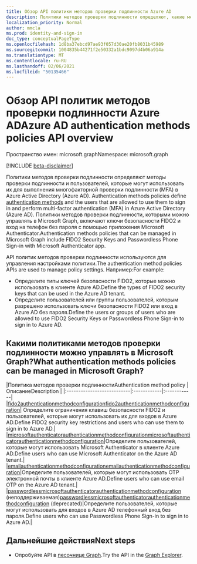 ```yaml
---
title: Обзор API политики методов проверки подлинности Azure AD
description: Политики методов проверки подлинности определяют, какие методы проверки подлинности могут использовать пользователи в Azure AD.
localization_priority: Normal
author: mmcla
ms.prod: identity-and-sign-in
doc_type: conceptualPageType
ms.openlocfilehash: 1d8ba37ebcd97ae93f057d30ae20fb8031b45989
ms.sourcegitcommit: 1004835b44271f2e50332a1bdc9097d4b06a914a
ms.translationtype: MT
ms.contentlocale: ru-RU
ms.lasthandoff: 02/06/2021
ms.locfileid: "50135466"
---
```

# <a name="azure-ad-authentication-methods-policies-api-overview"></a><span data-ttu-id="a959b-103">Обзор API политик методов проверки подлинности Azure AD</span><span class="sxs-lookup"><span data-stu-id="a959b-103">Azure AD authentication methods policies API overview</span></span>

<span data-ttu-id="a959b-104">Пространство имен: microsoft.graph</span><span class="sxs-lookup"><span data-stu-id="a959b-104">Namespace: microsoft.graph</span></span>

[!INCLUDE [beta-disclaimer](../../includes/beta-disclaimer.md)]

<span data-ttu-id="a959b-105">Политики методов проверки подлинности определяют методы проверки подлинности и пользователей, которые могут использовать их для выполнения многофакторной проверки подлинности (MFA) в Azure Active Directory (Azure AD). [](/azure/active-directory/authentication/concept-authentication-methods)</span><span class="sxs-lookup"><span data-stu-id="a959b-105">Authentication methods policies define [authentication methods](/azure/active-directory/authentication/concept-authentication-methods) and the users that are allowed to use them to sign in and perform multi-factor authentication (MFA) in Azure Active Directory (Azure AD).</span></span> <span data-ttu-id="a959b-106">Политики методов проверки подлинности, которыми можно управлять в Microsoft Graph, включают ключи безопасности FIDO2 и вход на телефон без пароля с помощью приложения Microsoft Authenticator.</span><span class="sxs-lookup"><span data-stu-id="a959b-106">Authentication methods policies that can be managed in Microsoft Graph include FIDO2 Security Keys and Passwordless Phone Sign-in with Microsoft Authenticator app.</span></span>

<span data-ttu-id="a959b-107">API политик методов проверки подлинности используются для управления настройками политики.</span><span class="sxs-lookup"><span data-stu-id="a959b-107">The authentication method policies APIs are used to manage policy settings.</span></span> <span data-ttu-id="a959b-108">Например:</span><span class="sxs-lookup"><span data-stu-id="a959b-108">For example:</span></span>

* <span data-ttu-id="a959b-109">Определите типы ключей безопасности FIDO2, которые можно использовать в клиенте Azure AD.</span><span class="sxs-lookup"><span data-stu-id="a959b-109">Define the types of FIDO2 security keys that can be used in the Azure AD tenant.</span></span>
* <span data-ttu-id="a959b-110">Определите пользователей или группы пользователей, которым разрешено использовать ключи безопасности FIDO2 или вход в Azure AD без пароля.</span><span class="sxs-lookup"><span data-stu-id="a959b-110">Define the users or groups of users who are allowed to use FIDO2 Security Keys or Passwordless Phone Sign-in to sign in to Azure AD.</span></span>

## <a name="what-authentication-methods-policies-can-be-managed-in-microsoft-graph"></a><span data-ttu-id="a959b-111">Какими политиками методов проверки подлинности можно управлять в Microsoft Graph?</span><span class="sxs-lookup"><span data-stu-id="a959b-111">What authentication methods policies can be managed in Microsoft Graph?</span></span>

|<span data-ttu-id="a959b-112">Политика методов проверки подлинности</span><span class="sxs-lookup"><span data-stu-id="a959b-112">Authentication method policy</span></span>       | <span data-ttu-id="a959b-113">Описание</span><span class="sxs-lookup"><span data-stu-id="a959b-113">Description</span></span> |
|:---------------------------|:------------|:------------|
|[<span data-ttu-id="a959b-114">fido2authenticationmethodconfiguration</span><span class="sxs-lookup"><span data-stu-id="a959b-114">fido2authenticationmethodconfiguration</span></span>](fido2authenticationmethodconfiguration.md)| <span data-ttu-id="a959b-115">Определите ограничения клавиш безопасности FIDO2 и пользователей, которые могут использовать их для входов в Azure AD.</span><span class="sxs-lookup"><span data-stu-id="a959b-115">Define FIDO2 security key restrictions and users who can use them to sign in to Azure AD.</span></span>|
|[<span data-ttu-id="a959b-116">microsoftauthenticatorauthenticationmethodconfiguration</span><span class="sxs-lookup"><span data-stu-id="a959b-116">microsoftauthenticatorauthenticationmethodconfiguration</span></span>](microsoftauthenticatorauthenticationmethodconfiguration.md)|<span data-ttu-id="a959b-117">Определите пользователей, которые могут использовать Microsoft Authenticator в клиенте Azure AD.</span><span class="sxs-lookup"><span data-stu-id="a959b-117">Define users who can use Microsoft Authenticator on the Azure AD tenant.</span></span>|
|[<span data-ttu-id="a959b-118">emailauthenticationmethodconfiguration</span><span class="sxs-lookup"><span data-stu-id="a959b-118">emailauthenticationmethodconfiguration</span></span>](emailauthenticationmethodconfiguration.md)|<span data-ttu-id="a959b-119">Определите пользователей, которые могут использовать OTP электронной почты в клиенте Azure AD.</span><span class="sxs-lookup"><span data-stu-id="a959b-119">Define users who can use email OTP on the Azure AD tenant.</span></span>|
|<span data-ttu-id="a959b-120">[passwordlessmicrosoftauthenticatorauthenticationmethodconfiguration](passwordlessmicrosoftauthenticatorauthenticationmethodconfiguration.md) (неподдерживаемая)</span><span class="sxs-lookup"><span data-stu-id="a959b-120">[passwordlessmicrosoftauthenticatorauthenticationmethodconfiguration](passwordlessmicrosoftauthenticatorauthenticationmethodconfiguration.md) (deprecated)</span></span>|<span data-ttu-id="a959b-121">Определите пользователей, которые могут использовать для входов в Azure AD телефонный вход без пароля.</span><span class="sxs-lookup"><span data-stu-id="a959b-121">Define users who can use Passwordless Phone Sign-in to sign in to Azure AD.</span></span>|

## <a name="next-steps"></a><span data-ttu-id="a959b-122">Дальнейшие действия</span><span class="sxs-lookup"><span data-stu-id="a959b-122">Next steps</span></span>

* <span data-ttu-id="a959b-123">Опробуйте API в [песочнице Graph](https://developer.microsoft.com/graph/graph-explorer).</span><span class="sxs-lookup"><span data-stu-id="a959b-123">Try the API in the [Graph Explorer](https://developer.microsoft.com/graph/graph-explorer).</span></span>
